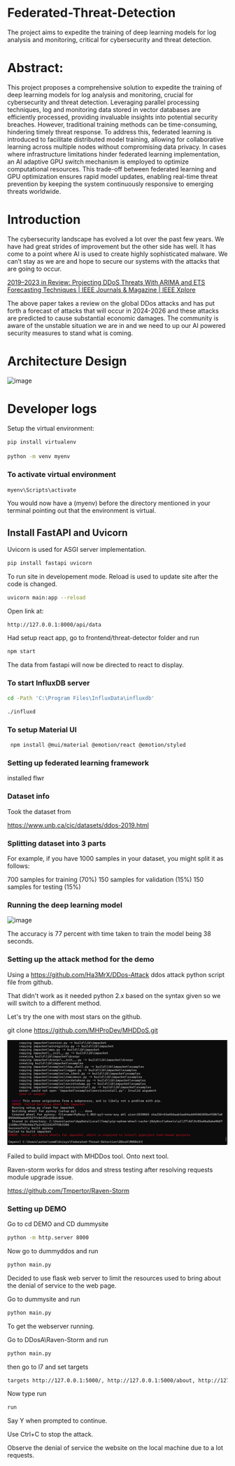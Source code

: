 # Federated-Threat-Detection
The project aims to expedite the training of deep learning models for log analysis and monitoring, critical for cybersecurity and threat detection.

# Abstract:
This project proposes a comprehensive solution to expedite the training of deep learning models for log analysis and monitoring, crucial for cybersecurity and threat detection. Leveraging parallel processing techniques, log and monitoring data stored in vector databases are efficiently processed, providing invaluable insights into potential security breaches. However, traditional training methods can be time-consuming, hindering timely threat response. To address this, federated learning is introduced to facilitate distributed model training, allowing for collaborative learning across multiple nodes without compromising data privacy. In cases where infrastructure limitations hinder federated learning implementation, an AI adaptive GPU switch mechanism is employed to optimize computational resources. This trade-off between federated learning and GPU optimization ensures rapid model updates, enabling real-time threat prevention by keeping the system continuously responsive to emerging threats worldwide.

# Introduction
The cybersecurity landscape has evolved a lot over the past few years. We have had great strides of improvement but the other side has well. It has come to a point where AI is used to create highly sophisticated malware. We can’t stay as we are and hope to secure our systems with the attacks that are going to occur.

[2019–2023 in Review: Projecting DDoS Threats With ARIMA and ETS Forecasting Techniques | IEEE Journals & Magazine | IEEE Xplore](https://ieeexplore.ieee.org/document/10439150)

The above paper takes a review on the global DDos attacks and has put forth a forecast of attacks that will occur in 2024-2026 and these attacks are predicted to cause substantial economic damages. The community is aware of the unstable situation we are in and we need to up our AI powered security measures to stand what is coming.

# Architecture Design
![image](https://github.com/RKeertishKumar/Federated-Threat-Detection/assets/141417594/b09ab256-2256-447d-b123-926e687a488b)

# Developer logs

Setup the virtual environment:

```bash
pip install virtualenv

python -m venv myenv
```

### To activate virtual environment

```bash
myenv\Scripts\activate
```
You would now have a (myenv) before the directory mentioned in your terminal pointing out that the environment is virtual.

## Install FastAPI and Uvicorn

Uvicorn is used for ASGI server implementation.

```bash
pip install fastapi uvicorn
```

To run site in developement mode. Reload is used to update site after the code is changed.

```bash
uvicorn main:app --reload
```

Open link at:
```link
http://127.0.0.1:8000/api/data
```
Had setup react app, go to frontend/threat-detector folder and run
```bash
npm start
```
The data from fastapi will now be directed to react to display.

### To start InfluxDB server

```bash
cd -Path 'C:\Program Files\InfluxData\influxdb'
```

```bash
./influxd
```
### To setup Material UI

```bash
 npm install @mui/material @emotion/react @emotion/styled
```

### Setting up federated learning framework

installed flwr

### Dataset info

Took the dataset from

https://www.unb.ca/cic/datasets/ddos-2019.html

### Splitting dataset into 3 parts

For example, if you have 1000 samples in your dataset, you might split it as follows:

700 samples for training (70%)
150 samples for validation (15%)
150 samples for testing (15%)

### Running the deep learning model
![image](https://github.com/RKeertishKumar/Federated-Threat-Detection/assets/141417594/7741cdcb-f3db-454a-87d4-6e0129765544)

The accuracy is 77 percent with time taken to train the model being 38 seconds.

### Setting up the attack method for the demo

Using a https://github.com/Ha3MrX/DDos-Attack ddos attack python script file from github.

That didn't work as it needed python 2.x based on the syntax given so we will switch to a different method.

Let's try the one with most stars on the github.

git clone https://github.com/MHProDev/MHDDoS.git

![alt text](image.png)

Failed to build impact with MHDDos tool. Onto next tool.

Raven-storm works for ddos and stress testing after resolving requests module upgrade issue.

https://github.com/Tmpertor/Raven-Storm

### Setting up DEMO

Go to cd DEMO and CD dummysite 

```bash
python -m http.server 8000
```

Now go to dummyddos and run

```bash
python main.py
```

Decided to use flask web server to limit the resources used to bring about the denial of service to the web page.

Go to dummysite and run

```bash
python main.py
```
To get the webserver running.

Go to DDosA\Raven-Storm and run

```bash
python main.py
```
then go to l7 and set targets

```bash
targets http://127.0.0.1:5000/, http://127.0.0.1:5000/about, http://127.0.0.1:5000/services, http://127.0.0.1:5000/contact
```
Now type run

```bash
run
```
Say Y when prompted to continue.

Use Ctrl+C to stop the attack.

Observe the denial of service the website on the local machine due to a lot requests.











